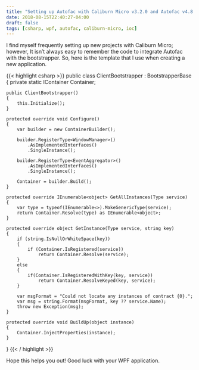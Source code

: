 ```yaml
---
title: "Setting up Autofac with Caliburn Micro v3.2.0 and Autofac v4.8.1"
date: 2018-08-15T22:40:27-04:00
draft: false
tags: [csharp, wpf, autofac, caliburn-micro, ioc]
---
```


I find myself frequently setting up new projects with Caliburn Micro; however, It isn’t always easy to remember the code to integrate Autofac with the bootstrapper. So, here is the template that I use when creating a new application.

{{< highlight csharp >}}
public class ClientBootstrapper : BootstrapperBase
{
    private static IContainer Container;

    public ClientBootstrapper()
    {
        this.Initialize();
    }

    protected override void Configure()
    {
        var builder = new ContainerBuilder();

        builder.RegisterType<WindowManager>()
            .AsImplementedInterfaces()
            .SingleInstance();

        builder.RegisterType<EventAggregator>()
            .AsImplementedInterfaces()
            .SingleInstance();
            
        Container = builder.Build();
    }

    protected override IEnumerable<object> GetAllInstances(Type service)
    {
        var type = typeof(IEnumerable<>).MakeGenericType(service);
        return Container.Resolve(type) as IEnumerable<object>;
    }

    protected override object GetInstance(Type service, string key)
    {
        if (string.IsNullOrWhiteSpace(key))
        {
            if (Container.IsRegistered(service))
                return Container.Resolve(service);
        }
        else
        {
            if(Container.IsRegisteredWithKey(key, service))
                return Container.ResolveKeyed(key, service);
        }

        var msgFormat = "Could not locate any instances of contract {0}.";
        var msg = string.Format(msgFormat, key ?? service.Name);
        throw new Exception(msg);
    }

    protected override void BuildUp(object instance)
    {
        Container.InjectProperties(instance);
    }
}
{{< / highlight >}}

Hope this helps you out! Good luck with your WPF application.